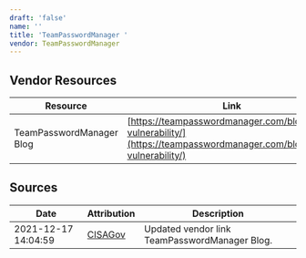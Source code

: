 ```yaml
---
draft: 'false'
name: ''
title: 'TeamPasswordManager '
vendor: TeamPasswordManager
---
```


## Vendor Resources
| Resource | Link |
| --- | --- |
| TeamPasswordManager Blog | [https://teampasswordmanager.com/blog/log4j-vulnerability/](https://teampasswordmanager.com/blog/log4j-vulnerability/) |



## Sources
| Date | Attribution | Description |
| --- | --- | --- |
| 2021-12-17 14:04:59 | [CISAGov](https://raw.githubusercontent.com/cisagov/log4j-affected-db/develop/README.md) | Updated vendor link TeamPasswordManager Blog.  |
